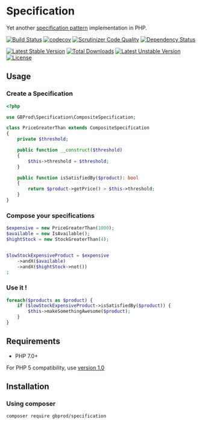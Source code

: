 # Specification

Yet another [specification pattern](http://en.wikipedia.org/wiki/Specification_pattern) implementation in PHP.

[![Build Status](https://travis-ci.org/gbprod/specification.svg?branch=master)](https://travis-ci.org/gbprod/specification)
[![codecov](https://codecov.io/gh/gbprod/specification/branch/master/graph/badge.svg)](https://codecov.io/gh/gbprod/specification)
[![Scrutinizer Code Quality](https://scrutinizer-ci.com/g/gbprod/specification/badges/quality-score.png?b=master)](https://scrutinizer-ci.com/g/gbprod/specification/?branch=master)
[![Dependency Status](https://www.versioneye.com/user/projects/574a9ca9ce8d0e004505fa5e/badge.svg)](https://www.versioneye.com/user/projects/574a9ca9ce8d0e004505fa5e)

[![Latest Stable Version](https://poser.pugx.org/gbprod/specification/v/stable)](https://packagist.org/packages/gbprod/specification)
[![Total Downloads](https://poser.pugx.org/gbprod/specification/downloads)](https://packagist.org/packages/gbprod/specification)
[![Latest Unstable Version](https://poser.pugx.org/gbprod/specification/v/unstable)](https://packagist.org/packages/gbprod/specification)
[![License](https://poser.pugx.org/gbprod/specification/license)](https://packagist.org/packages/gbprod/specification)

## Usage

### Create a Specification

```php
<?php

use GBProd\Specification\CompositeSpecification;

class PriceGreaterThan extends CompositeSpecification
{
    private $threshold;

    public function __construct($threshold)
    {
        $this->threshold = $threshold;
    }

    public function isSatisfiedBy($product): bool
    {
        return $product->getPrice() > $this->threshold;
    }
}
```

### Compose your specifications

```php
$expensive = new PriceGreaterThan(1000);
$available = new IsAvailable();
$hightStock = new StockGreaterThan(4);


$lowStockExpensiveProduct = $expensive
    ->andX($available)
    ->andX($hightStock->not())
;
```

### Use it !

```php
foreach($products as $product) {
    if ($lowStockExpensiveProduct->isSatisfiedBy($product)) {
        $this->makeSomethingAwesome($product);
    }
}
```

## Requirements

 * PHP 7.0+

For PHP 5 compatibility, use [version 1.0](https://github.com/gbprod/specification/tree/v1.0.0)

## Installation

### Using composer

```bash
composer require gbprod/specification
```
